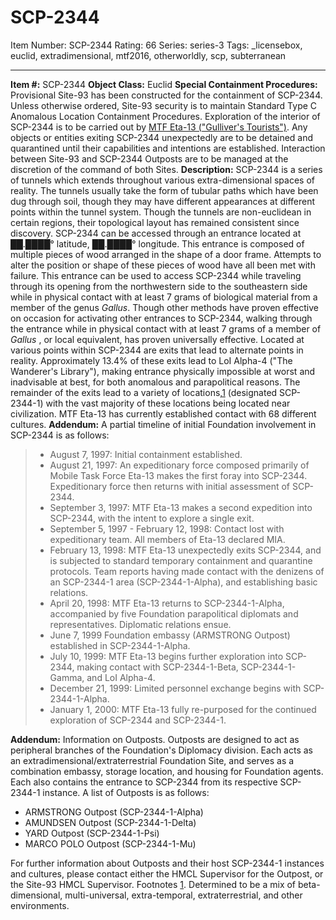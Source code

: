 # SCP-2344
Item Number: SCP-2344
Rating: 66
Series: series-3
Tags: _licensebox, euclid, extradimensional, mtf2016, otherworldly, scp, subterranean

---

**Item #:** SCP-2344
**Object Class:** Euclid
**Special Containment Procedures:** Provisional Site-93 has been constructed for the containment of SCP-2344. Unless otherwise ordered, Site-93 security is to maintain Standard Type C Anomalous Location Containment Procedures. Exploration of the interior of SCP-2344 is to be carried out by [MTF Eta-13 ("Gulliver's Tourists")](/wayfarers-hub). Any objects or entities exiting SCP-2344 unexpectedly are to be detained and quarantined until their capabilities and intentions are established. Interaction between Site-93 and SCP-2344 Outposts are to be managed at the discretion of the command of both Sites.
**Description:** SCP-2344 is a series of tunnels which extends throughout various extra-dimensional spaces of reality. The tunnels usually take the form of tubular paths which have been dug through soil, though they may have different appearances at different points within the tunnel system. Though the tunnels are non-euclidean in certain regions, their topological layout has remained consistent since discovery.
SCP-2344 can be accessed through an entrance located at ██.████° latitude, ██.████° longitude. This entrance is composed of multiple pieces of wood arranged in the shape of a door frame. Attempts to alter the position or shape of these pieces of wood have all been met with failure. This entrance can be used to access SCP-2344 while traveling through its opening from the northwestern side to the southeastern side while in physical contact with at least 7 grams of biological material from a member of the genus _Gallus_. Though other methods have proven effective on occasion for activating other entrances to SCP-2344, walking through the entrance while in physical contact with at least 7 grams of a member of _Gallus_ , or local equivalent, has proven universally effective.
Located at various points within SCP-2344 are exits that lead to alternate points in reality. Approximately 13.4% of these exits lead to LoI Alpha-4 ("The Wanderer's Library"), making entrance physically impossible at worst and inadvisable at best, for both anomalous and parapolitical reasons. The remainder of the exits lead to a variety of locations,[1](javascript:;) (designated SCP-2344-1) with the vast majority of these locations being located near civilization.
MTF Eta-13 has currently established contact with 68 different cultures.
**Addendum:** A partial timeline of initial Foundation involvement in SCP-2344 is as follows:
>   * August 7, 1997: Initial containment established.
>   * August 21, 1997: An expeditionary force composed primarily of Mobile Task Force Eta-13 makes the first foray into SCP-2344. Expeditionary force then returns with initial assessment of SCP-2344.
>   * September 3, 1997: MTF Eta-13 makes a second expedition into SCP-2344, with the intent to explore a single exit.
>   * September 5, 1997 - February 12, 1998: Contact lost with expeditionary team. All members of Eta-13 declared MIA.
>   * February 13, 1998: MTF Eta-13 unexpectedly exits SCP-2344, and is subjected to standard temporary containment and quarantine protocols. Team reports having made contact with the denizens of an SCP-2344-1 area (SCP-2344-1-Alpha), and establishing basic relations.
>   * April 20, 1998: MTF Eta-13 returns to SCP-2344-1-Alpha, accompanied by five Foundation parapolitical diplomats and representatives. Diplomatic relations ensue.
>   * June 7, 1999 Foundation embassy (ARMSTRONG Outpost) established in SCP-2344-1-Alpha.
>   * July 10, 1999: MTF Eta-13 begins further exploration into SCP-2344, making contact with SCP-2344-1-Beta, SCP-2344-1-Gamma, and LoI Alpha-4.
>   * December 21, 1999: Limited personnel exchange begins with SCP-2344-1-Alpha.
>   * January 1, 2000: MTF Eta-13 fully re-purposed for the continued exploration of SCP-2344 and SCP-2344-1.
> 

**Addendum:** Information on Outposts.
Outposts are designed to act as peripheral branches of the Foundation's Diplomacy division. Each acts as an extradimensional/extraterrestrial Foundation Site, and serves as a combination embassy, storage location, and housing for Foundation agents. Each also contains the entrance to SCP-2344 from its respective SCP-2344-1 instance. A list of Outposts is as follows:
  * ARMSTRONG Outpost (SCP-2344-1-Alpha)
  * AMUNDSEN Outpost (SCP-2344-1-Delta)
  * YARD Outpost (SCP-2344-1-Psi)
  * MARCO POLO Outpost (SCP-2344-1-Mu)

For further information about Outposts and their host SCP-2344-1 instances and cultures, please contact either the HMCL Supervisor for the Outpost, or the Site-93 HMCL Supervisor.
Footnotes
[1](javascript:;). Determined to be a mix of beta-dimensional, multi-universal, extra-temporal, extraterrestrial, and other environments.